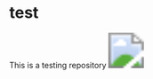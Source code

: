 # test
This is a testing repository
<img src="https://images-cdn.shimo.im/fhZ3juoBzzETNGeW/flowci_logo.png" style="zoom:400%">
